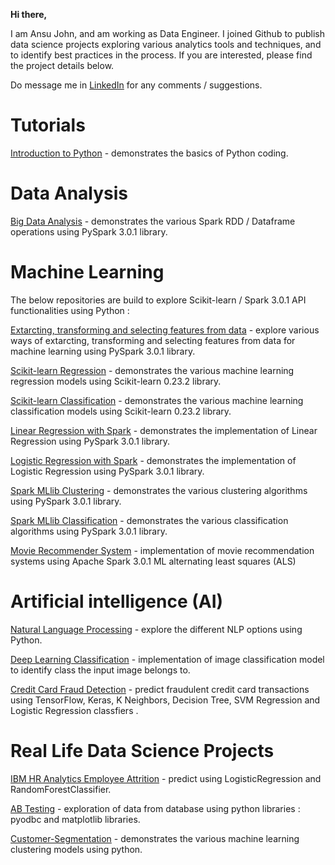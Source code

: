 **Hi there,**

I am Ansu John, and am working as Data Engineer. I joined Github to publish data science projects exploring various analytics tools and techniques, and to identify best practices in the process. If you are interested, please find the project details below.

Do message me in [LinkedIn](https://www.linkedin.com/in/ansu-john/) for any comments / suggestions. 

# Tutorials

[Introduction to Python](https://github.com/Ansu-John/Python) - demonstrates the basics of Python coding.

# Data Analysis 

[Big Data Analysis](https://github.com/Ansu-John/Big-Data-Analysis) - demonstrates the various Spark RDD / Dataframe operations using PySpark 3.0.1 library. 

# Machine Learning
The below repositories are build to explore Scikit-learn / Spark 3.0.1 API functionalities using Python : 

[Extarcting, transforming and selecting features from data](https://github.com/Ansu-John/MLlib-Working-with-Features) - explore various ways of extarcting, transforming and selecting features from data for machine learning using PySpark 3.0.1 library. 

[Scikit-learn Regression](https://github.com/Ansu-John/Regression-Models) - demonstrates the various machine learning regression models using Scikit-learn 0.23.2 library.

[Scikit-learn Classification](https://github.com/Ansu-John/Classification-Models) - demonstrates the various machine learning classification models using Scikit-learn 0.23.2 library.

[Linear Regression with Spark](https://github.com/Ansu-John/Linear-Regression-with-Spark) - demonstrates the implementation of Linear Regression using PySpark 3.0.1 library. 

[Logistic Regression with Spark](https://github.com/Ansu-John/Logistic-Regression-with-Spark) - demonstrates the implementation of Logistic Regression using PySpark 3.0.1 library. 

[Spark MLlib Clustering](https://github.com/Ansu-John/ML-Clustering) - demonstrates the various clustering algorithms using PySpark 3.0.1 library. 

[Spark MLlib Classification](https://github.com/Ansu-John/ML-Classification) - demonstrates the various classification algorithms using PySpark 3.0.1 library. 

[Movie Recommender System](https://github.com/Ansu-John/Movie-Recommender-System) - implementation of movie recommendation systems using  Apache Spark 3.0.1 ML alternating least squares (ALS)

# Artificial intelligence (AI)
[Natural Language Processing](https://github.com/Ansu-John/Natural-Language-Processing) - explore the different NLP options using Python.

[Deep Learning Classification](https://github.com/Ansu-John/Deep-Learning-Classification) - implementation of image classification model to identify class the input image belongs to.

[Credit Card Fraud Detection](https://github.com/Ansu-John/Credit-Card-Fraud-Detection) - predict fraudulent credit card transactions using TensorFlow, Keras, K Neighbors, Decision Tree, SVM Regression and Logistic Regression classfiers .

# Real Life Data Science Projects 

[IBM HR Analytics Employee Attrition](https://github.com/Ansu-John/IBM-HR-Analytics-Employee-Attrition) - predict using LogisticRegression and RandomForestClassifier.

[AB Testing](https://github.com/Ansu-John/AB-Testing) - exploration of data from database using python libraries : pyodbc and matplotlib libraries. 

[Customer-Segmentation](https://github.com/Ansu-John/Customer-Segmentation) - demonstrates the various machine learning clustering models using python.
